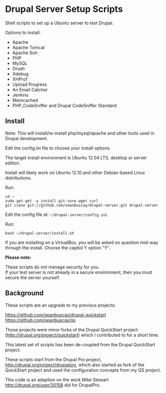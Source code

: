 Drupal Server Setup Scripts
===========================

Shell scripts to set up a Ubuntu server to test Drupal.

Options to install:

* Apache
* Apache Tomcat
* Apache Solr
* PHP
* MySQL
* Drush
* Xdebug
* XHProf
* Upload Progress
* An Email Catcher
* Jenkins
* Memcached
* PHP_CodeSniffer and Drupal CodeSniffer Standard

## Install

Note: This will install/re-install php/mysql/apache and other tools used in Drupal development.

Edit the config.ini file to choose your install options.

The target install environment is Ubuntu 12.04 LTS, desktop or server edition.

Install will likely work on Ubuntu 12.10 and other Debian-based Linux distributions.

Run:

    cd ~
    sudo apt-get -y install git-core wget curl
    git clone git://github.com/seanbuscay/drupal-server.git drupal-server

Edit the config file at: `~/drupal-server/config.ini`

Run:

    bash ~/drupal-server/install.sh

If you are installing on a VirtualBox, you will be asked on question mid-way through the install.
Choose the capitol Y option "Y".

**Please note:** 

These scripts do not manage security for you.  
If your test server is not already in a secure environment, then you must secure the server yourself.

## Background

These scripts are an upgrade to my previous projects:

https://github.com/seanbuscay/drupal-quickstart
https://github.com/seanbuscay/qs

Those projects were minor forks of the Drupal QuickStart project (http://drupal.org/project/quickstart) which I contributed to for a short time.

This latest set of scripts has been de-coupled from the Drupal QuickStart project.

These scripts start from the Drupal Pro project, http://drupal.org/project/drupalpro, which also started as fork of the QuickStart project and used the configuration concepts from my QS project.

This code is an adaption on the work Mike Stewart http://drupal.org/user/30158 did for DrupalPro.
